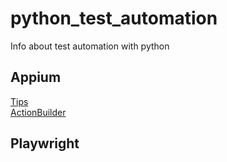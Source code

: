# python_test_automation
Info about test automation with python

## Appium
[Tips](appium/tips.md)  
[ActionBuilder](appium/action_buildr.md)

## Playwright
